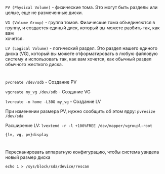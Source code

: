 ```PV (Physical Volume)``` - физические тома. Это могут быть разделы или  
                             целые, еще не размеченные диски.  
                             
```VG (Volume Group)``` - группа томов. Физические тома объединяются в  
                          группу, и создается единый диск, который вы можете разбить так, как вам  
                          хочется.   
                          
```LV (Logical Volume)``` - логический раздел. Это раздел нашего единого  
                            диска (VG), который вы можете отформатировать в любую файловую  
                            систему и использовать так, как вам хочется, как обычный раздел обычного жесткого диска.    
#

```pvcreate /dev/sdb``` - Создание PV

```vgcreate my_vg /dev/sdb``` - Создание VG

```lvcreate -n home -L30G my_vg``` - Создание LV

При изменении размера PV, нужно сообщить об этом ядру: ```pvresize /dev/sda```  

Расширение LV: ```lvextend -r -l +100%FREE /dev/mapper/vgroupl-root```

```{lv, vg, pv}display```

#

Пересканировать аппаратную конфигурацию, чтобы система увидела новый размер диска

```echo 1 > /sys/block/sda/device/rescan```
